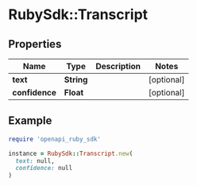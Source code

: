 # RubySdk::Transcript

## Properties

| Name | Type | Description | Notes |
| ---- | ---- | ----------- | ----- |
| **text** | **String** |  | [optional] |
| **confidence** | **Float** |  | [optional] |

## Example

```ruby
require 'openapi_ruby_sdk'

instance = RubySdk::Transcript.new(
  text: null,
  confidence: null
)
```

